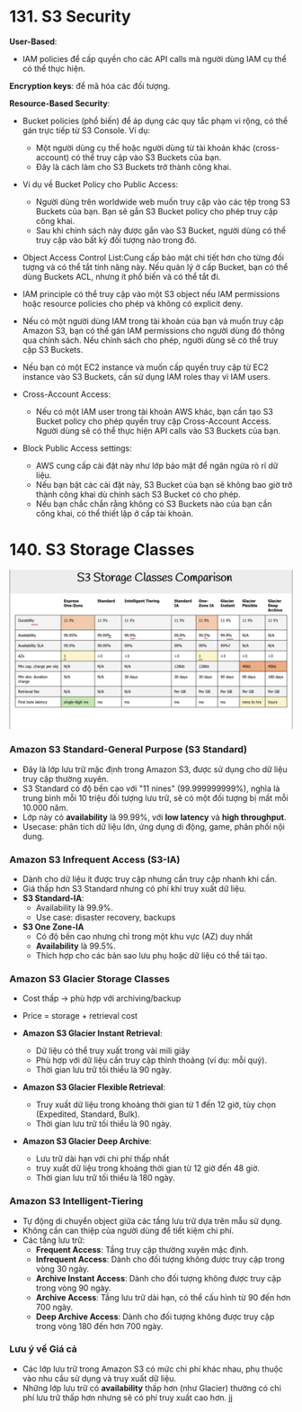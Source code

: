 # 131. S3 Security

**User-Based**: 
  - IAM policies để cấp quyền cho các API calls mà người dùng IAM cụ thể có thể thực hiện.

**Encryption keys**: để mã hóa các đối tượng.

**Resource-Based Security**: 
- Bucket policies (phổ biến) để áp dụng các quy tắc phạm vi rộng, có thể gán trực tiếp từ S3 Console. Ví dụ:
    - Một người dùng cụ thể hoặc người dùng từ tài khoản khác (cross-account) có thể truy cập vào S3 Buckets của bạn.
    - Đây là cách làm cho S3 Buckets trở thành công khai.
- Ví dụ về Bucket Policy cho Public Access:
  - Người dùng trên worldwide web muốn truy cập vào các tệp trong S3 Buckets của bạn. Bạn sẽ gắn S3 Bucket policy cho phép truy cập công khai.
  - Sau khi chính sách này được gắn vào S3 Bucket, người dùng có thể truy cập vào bất kỳ đối tượng nào trong đó.

- Object Access Control List:Cung cấp bảo mật chi tiết hơn cho từng đối tượng và có thể tắt tính năng này. Nếu quản lý ở cấp Bucket, bạn có thể dùng Buckets ACL, nhưng ít phổ biến và có thể tắt đi.

- IAM principle có thể truy cập vào một S3 object nếu IAM permissions hoặc resource policies cho phép và không có explicit deny.
- Nếu có một người dùng IAM trong tài khoản của bạn và muốn truy cập Amazon S3, bạn có thể gán IAM permissions cho người dùng đó thông qua chính sách. Nếu chính sách cho phép, người dùng sẽ có thể truy cập S3 Buckets.
- Nếu bạn có một EC2 instance và muốn cấp quyền truy cập từ EC2 instance vào S3 Buckets, cần sử dụng IAM roles thay vì IAM users.

- Cross-Account Access:
    - Nếu có một IAM user trong tài khoản AWS khác, bạn cần tạo S3 Bucket policy cho phép quyền truy cập Cross-Account Access. Người dùng sẽ có thể thực hiện API calls vào S3 Buckets của bạn.

- Block Public Access settings:
    - AWS cung cấp cài đặt này như lớp bảo mật để ngăn ngừa rò rỉ dữ liệu.
    - Nếu bạn bật các cài đặt này, S3 Bucket của bạn sẽ không bao giờ trở thành công khai dù chính sách S3 Bucket có cho phép.
    - Nếu bạn chắc chắn rằng không có S3 Buckets nào của bạn cần công khai, có thể thiết lập ở cấp tài khoản.


# 140. S3 Storage Classes
![1.jpg](image/1.jpg)
### **Amazon S3 Standard-General Purpose (S3 Standard)**
- Đây là lớp lưu trữ mặc định trong Amazon S3, được sử dụng cho dữ liệu truy cập thường xuyên.
- S3 Standard có độ bền cao với "11 nines" (99.999999999%), nghĩa là trung bình mỗi 10 triệu đối tượng lưu trữ, sẽ có một đối tượng bị mất mỗi 10.000 năm.
- Lớp này có **availability** là 99.99%, với **low latency** và **high throughput**.
- Usecase: phân tích dữ liệu lớn, ứng dụng di động, game, phân phối nội dung.

### **Amazon S3 Infrequent Access (S3-IA)**

- Dành cho dữ liệu ít được truy cập nhưng cần truy cập nhanh khi cần.
- Giá thấp hơn S3 Standard nhưng có phí khi truy xuất dữ liệu.
- **S3 Standard-IA**:
  - Availability là 99.9%.
  - Use case: disaster recovery, backups
- **S3 One Zone-IA**
  - Có độ bền cao nhưng chỉ trong một khu vực (AZ) duy nhất
  - **Availability** là 99.5%.
  - Thích hợp cho các bản sao lưu phụ hoặc dữ liệu có thể tái tạo.

### **Amazon S3 Glacier Storage Classes**
- Cost thấp -> phù hợp với archiving/backup
- Price = storage + retrieval cost 

- **Amazon S3 Glacier Instant Retrieval**: 
  - Dữ liệu có thể truy xuất trong vài mili giây 
  - Phù hợp với dữ liệu cần truy cập thỉnh thoảng (ví dụ: mỗi quý). 
  - Thời gian lưu trữ tối thiểu là 90 ngày.

- **Amazon S3 Glacier Flexible Retrieval**: 
  - Truy xuất dữ liệu trong khoảng thời gian từ 1 đến 12 giờ, tùy chọn (Expedited, Standard, Bulk).
  - Thời gian lưu trữ tối thiểu là 90 ngày.

- **Amazon S3 Glacier Deep Archive**: 
  - Lưu trữ dài hạn với chi phí thấp nhất
  - truy xuất dữ liệu trong khoảng thời gian từ 12 giờ đến 48 giờ. 
  - Thời gian lưu trữ tối thiểu là 180 ngày.

### **Amazon S3 Intelligent-Tiering**
- Tự động di chuyển object giữa các tầng lưu trữ dựa trên mẫu sử dụng.
- Không cần can thiệp của người dùng để tiết kiệm chi phí.
- Các tầng lưu trữ:
    - **Frequent Access**: Tầng truy cập thường xuyên mặc định.
    - **Infrequent Access**: Dành cho đối tượng không được truy cập trong vòng 30 ngày.
    - **Archive Instant Access**: Dành cho đối tượng không được truy cập trong vòng 90 ngày.
    - **Archive Access**: Tầng lưu trữ dài hạn, có thể cấu hình từ 90 đến hơn 700 ngày.
    - **Deep Archive Access**: Dành cho đối tượng không được truy cập trong vòng 180 đến hơn 700 ngày.

### **Lưu ý về Giá cả**
- Các lớp lưu trữ trong Amazon S3 có mức chi phí khác nhau, phụ thuộc vào nhu cầu sử dụng và truy xuất dữ liệu.
- Những lớp lưu trữ có **availability** thấp hơn (như Glacier) thường có chi phí lưu trữ thấp hơn nhưng sẽ có phí truy xuất cao hơn.
jj
